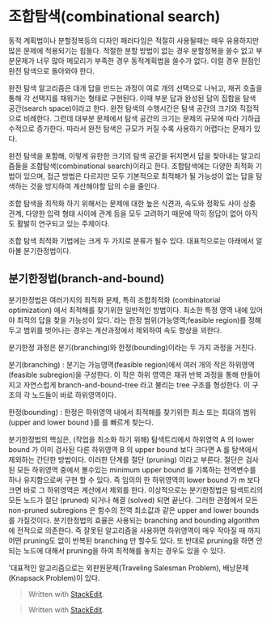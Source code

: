 # 조합탐색(combinational search)

동적 계획법이나 분할정복등의 디자인 패러다임은 적절히 사용될때는 매우 유용하지만 많은 문제에 적용되기는 힘들다. 적절한 분할 방법이 없는 경우 분할정복을 쓸수 없고 부분문제가 너무 많아 메모리가 부족한 경우 동적계획법을 쓸수가 없다. 이럴 경우 원점인 완전 탐색으로 돌아와야 한다. 

완전 탐색 알고리즘은 대개 답을 만드는 과정이 여로 개의 선택으로 나뉘고, 재귀 호출을 통해 각 선택지를 채워가는 형태로 구현된다. 이때 부분 답과 완성된 답의 집합을 탐색 공간(search space)이라고 한다. 
완전 탐색의 수행시간은 탐색 공간의 크기와 직접적으로 비례한다. 그런데 대부분 문제에서 탐색 공간의 크기는 문제의 규모에 따라 기하급수적으로 증가한다. 따라서 완전 탐색은 규모가 커질 수록 사용하기 어렵다는 문제가 있다. 

완전 탐색을 포함해, 이렇게 유한한 크기의 탐색 공간을 뒤지면서 답을 찾아내는 알고리즘들을 조합탐색(combinational search)이라고 한다. 조합탐색에는 다양한 최적화 기법이 있으며, 접근 방법은 다르지만 모두 기본적으로 최적해가 될 가능성이 없는 답을 탐색하는 것을 방지하여 계산해야할 답의 수을 줄인다. 

조합 탐색을 최적화 하기 위해서는 문제에 대한 높은 식견과, 속도와 정확도 사이 상충 관계, 다양한 입력 형태 사이에 관계 등을 모두 고려하기 때문에 딱히 정답이 없어 아직도 활발히 연구되고 있는 주제이다.  

조합 탐색 최적화 기법에는 크게 두 가지로 분류가 될수 있다. 대표적으로는 아래에서 알아볼 분기한정법이다. 

## 분기한정법(branch-and-bound)

분기한정법은 여러가지의 최적화 문제, 특히 조합최적화 (combinatorial optimization) 에서 최적해를 찾기위한 일반적인 방법이다. 최소한 특정 영역 내에 있어야 최적의 답을 찾을 가능성이 있다.`라는 한정 범위(가능영역;feasible region)를 정해두고 범위를 벗어나는 경우는 계산과정에서 제외하여 속도 향상을 꾀한다. 

분기한정 과정은 분기(branching)와 한정(bounding)이라는 두 가지 과정을 거친다. 

분기(branching)
: 분기는 가능영역(feasible region)에서 여러 개의 작은 하위영역(feasible subregion)을 구성한다. 이 작은 하위 영역은 재귀 반복 과정을 통해 만들어지고 자연스럽게 branch-and-bound-tree 라고 불리는 tree 구조를 형성한다. 이 구조의 각 노드들이 바로 하위영역이다.

한정(bounding)
: 한정은 하위영역 내에서 최적해를 찾기위한 최소 또는 최대의 범위(upper and lower bound )를 를 빠르게 찾는다.

분기한정법의 핵심은, (작업을  최소화  하기 위해) 탐색트리에서 하위영역 A 의 lower bound 가 이미 검사된 다른 하위영역 B 의 upper bound 보다 크다면 A 를 탐색에서 제외하는 간단한 방법이다. 이러한 단계를 절단 (pruning) 이라고 부른다. 절단은 검사된 모든 하위영역 중에서 볼수있는 minimum upper bound 를 기록하는 전역변수를 하나 유지함으로써 구현 할 수 있다. 즉 임의의 한 하위영역의 lower bound 가 m 보다 크면 바로 그 하위영역은 계산에서 제외를 한다. 
 이상적으로는 분기한정법은 탐색트리의 모든 노드가 절단 (pruned) 되거나 해결 (solved) 되면 끝난다. 그러한 관점에서 모든 non-pruned subregions 은 함수의 전역 최소값과 같은 upper and lower bounds 를 가질것이다. 
  분기한정법의 효율은 사용되는 branching and bounding algorithm 에 전적으로 의존한다. 즉 잘못된 알고리즘을 사용하면 하위영역이 매우 작아질 때 까지 어떤 pruning도 없이 반복된 branching 만 할수도 있다. 또 반대로 pruning을 하면 안되는 노드에 대해서 pruning을 하여 최적해를 놓치는 경우도 있을 수 있다. 

'대표적인 알고리즘으로는 외판원문제(Traveling Salesman Problem), 배낭문제(Knapsack Problem)이 있다. 


> Written with [StackEdit](https://stackedit.io/).







> Written with [StackEdit](https://stackedit.io/).
<!--stackedit_data:
eyJoaXN0b3J5IjpbLTExODE5NDY5OTgsOTU5MzYzOTU1LDExNj
AxODEyMzYsMTQ3NzIzNzA5OF19
-->